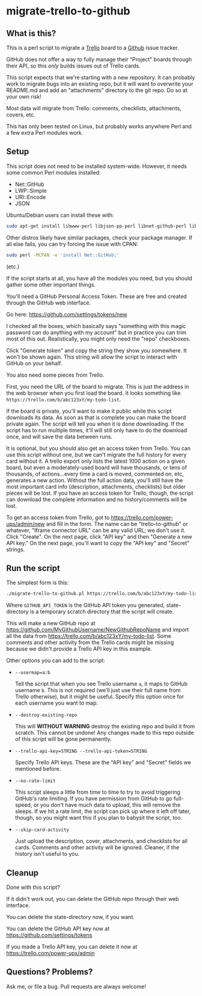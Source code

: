 # migrate-trello-to-github

## What is this?

This is a perl script to migrate a [Trello](https://trello.com/) board to
a [Github](https://github.com/) issue tracker.

GitHub does not offer a way to fully manage their "Project" boards through
their API, so this _only_ builds issues out of Trello cards.

This script expects that we're starting with a new repository. It can probably
work to migrate bugs into an existing repo, but it will want to overwrite
your README.md and add an "attachments" directory to the git repo. Do so at
your own risk!

Most data will migrate from Trello: comments, checklists, attachments, covers,
etc.

This has only been tested on Linux, but probably works anywhere Perl and a
few extra Perl modules work.


## Setup

This script does not need to be installed system-wide. However, it needs some
common Perl modules installed:

- Net::GitHub
- LWP::Simple
- URI::Encode
- JSON

Ubuntu/Debian users can install these with:

```bash
sudo apt-get install libwww-perl libjson-pp-perl libnet-github-perl liburi-encode-perl
```

Other distros likely have similar packages, check your package manager. If all
else fails, you can try forcing the issue with CPAN:

```bash
sudo perl -MCPAN -e 'install Net::GitHub;'
```

(etc.)


If the script starts at all, you have all the modules you need, but you should
gather some other important things.

You'll need a GitHub Personal Access Token. These are free and created through
the GitHub web interface.

Go here: https://github.com/settings/tokens/new

I checked all the boxes, which basically says "something with this magic
password can do anything with my account" but in practice you can trim most of
this out. Realistically, you might only need the "repo" checkboxes.

Click "Generate token" and copy the string they show you somewhere. It won't be
shown again. This string will allow the script to interact with GitHub on your
behalf.

You also need some pieces from Trello.

First, you need the URL of the board to migrate. This is just the address
in the web browser when you first load the board. It looks something like
`https://trello.com/b/abc123xY/my-todo-list`.

If the board is private, you'll want to make it public while this script
downloads its data. As soon as that is complete you can make the board
private again. The script will tell you when it is done downloading. If the
script has to run multiple times, it'll will still only have to do the
download once, and will save the data between runs.

It is optional, but you should also get an access token from Trello. You can
use this script without one, but we can't migrate the full history for every
card without it. A trello export only lists the latest 1000 action on a given
board, but even a moderately-used board will have thousands, or tens of
thousands, of actions...every time a card is moved, commented on, etc,
generates a new action. Without the full action data, you'll still have the
most important card info (description, attachments, checklists) but older
pieces will be lost. If you have an access token for Trello, though, the
script can download the complete information and no history/comments will be
lost.

To get an access token from Trello, got to https://trello.com/power-ups/admin/new
and fill in the form. The name can be "trello-to-github" or whatever, "Iframe
connector URL" can be any valid URL; we don't use it. Click "Create". On the
next page, click "API key" and then "Generate a new API key." On the next
page, you'll want to copy the "API key" and "Secret" strings.


## Run the script

The simplest form is this:

```bash
./migrate-trello-to-github.pl https://trello.com/b/abc123xY/my-todo-list MyGithubUsername NewGithubRepoName GITHUB_API_TOKEN state-directory
```

Where `GITHUB_API_TOKEN` is the GitHub API token you generated,
state-directory is a temporary scratch directory that the script will create.

This will make a new GitHub repo at https://github.com/MyGithubUsername/NewGithubRepoName
and import all the data from https://trello.com/b/abc123xY/my-todo-list. Some comments and other
activity from the Trello cards might be missing because we didn't provide a
Trello API key in this example.


Other options you can add to the script:

- `--usermap=a:b`

  Tell the script that when you see Trello username `a`, it maps to GitHub
  username `b`. This is not required (we'll just use their full name from
  Trello otherwise), but it might be useful. Specify this option once for
  each username you want to map.

- `--destroy-existing-repo`

  This will **WITHOUT WARNING** destroy the existing repo and build it from
  scratch. This cannot be undone! Any changes made to this repo outside of
  this script will be gone permanently.

- `--trello-api-key=STRING --trello-api-token=STRING`

  Specify Trello API keys. These are the "API key" and "Secret" fields we
  mentioned before.

- `--no-rate-limit`

  This script sleeps a little from time to time to try to avoid triggering
  GitHub's rate limiting. If you have permission from GitHub to go
  full-speed, or you don't have much data to upload, this will remove the
  sleeps. If we hit a rate limit, the script can pick up where it left off
  later, though, so you might want this if you plan to babysit the script,
  too.

- `--skip-card-activity`

  Just upload the description, cover, attachments, and checklists for all
  cards. Comments and other activity will be ignored. Cleaner, if the
  history isn't useful to you.


## Cleanup

Done with this script?

If it didn't work out, you can delete the GitHub repo through their web
interface.

You can delete the state-directory now, if you want.

You can delete the GitHub API key now at https://github.com/settings/tokens

If you made a Trello API key, you can delete it now at
https://trello.com/power-ups/admin



## Questions? Problems?

Ask me, or file a bug. Pull requests are always welcome!

